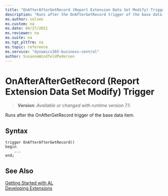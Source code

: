 ```yaml
---
title: "OnAfterAfterGetRecord (Report Extension Data Set Modify) Trigger"
description: "Runs after the OnAfterGetRecord trigger of the base data item."
ms.author: solsen
ms.custom: na
ms.date: 04/27/2021
ms.reviewer: na
ms.suite: na
ms.tgt_pltfrm: na
ms.topic: reference
ms.service: "dynamics365-business-central"
author: SusanneWindfeldPedersen
---
```

[//]: # (START>DO_NOT_EDIT)
[//]: # (IMPORTANT:Do not edit any of the content between here and the END>DO_NOT_EDIT.)
[//]: # (Any modifications should be made in the .xml files in the ModernDev repo.)

# OnAfterAfterGetRecord (Report Extension Data Set Modify) Trigger
> **Version**: _Available or changed with runtime version 7.1._

Runs after the OnAfterGetRecord trigger of the base data item.


## Syntax
```
trigger OnAfterAfterGetRecord()
begin
    ...
end;
```



[//]: # (IMPORTANT: END>DO_NOT_EDIT)
## See Also  
[Getting Started with AL](../../devenv-get-started.md)  
[Developing Extensions](../../devenv-dev-overview.md)  